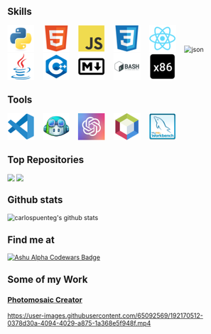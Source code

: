 <!--
**Fisherman386/fisherman386** is a ✨ _special_ ✨ repository because its `README.md` (this file) appears on your GitHub profile.

## Visitor count

![Visitor Count](https://profile-counter.glitch.me/carlospuenteg/count.svg)
-->

## Skills
<div float=left>
  <img src="https://raw.githubusercontent.com/devicons/devicon/master/icons/python/python-original.svg" alt="python" height="60"/>&nbsp;&nbsp;&nbsp;&nbsp;
  <img src="https://raw.githubusercontent.com/devicons/devicon/master/icons/html5/html5-original.svg" alt="html5" height="60"/>&nbsp;&nbsp;&nbsp;&nbsp;
  <img src="https://raw.githubusercontent.com/devicons/devicon/master/icons/javascript/javascript-original.svg" alt="javascript" height="60"/>&nbsp;&nbsp;&nbsp;&nbsp;
  <img src="https://raw.githubusercontent.com/devicons/devicon/master/icons/css3/css3-original.svg" alt="css3" height="60"/>&nbsp;&nbsp;&nbsp;&nbsp;
  <img src="https://raw.githubusercontent.com/devicons/devicon/master/icons/react/react-original.svg" alt="react" height="60"/>&nbsp;&nbsp;&nbsp;&nbsp;
  <img src="https://www.vectorlogo.zone/logos/json/json-icon.svg" alt="json" height="60"/>&nbsp;&nbsp;&nbsp;&nbsp;
  <img src="https://raw.githubusercontent.com/devicons/devicon/master/icons/java/java-original.svg" alt="java" height="60"/>&nbsp;&nbsp;&nbsp;&nbsp;
  <img src="https://github.com/Fisherman386/fisherman386/blob/ad33360208f8d94527170011ff523269a21a4c2a/assets/cpp.png" alt="c++" height="60"/>&nbsp;&nbsp;&nbsp;&nbsp;
  <img src="https://raw.githubusercontent.com/devicons/devicon/master/icons/markdown/markdown-original.svg" alt="markdown" height="60"/>&nbsp;&nbsp;&nbsp;&nbsp;
  <img src="https://github.com/carlospuenteg/carlospuenteg/blob/891168bfec7afbf2219ee518875e38c1054cded3/assets/bash.png" alt="bash" height="60"/>&nbsp;&nbsp;&nbsp;&nbsp;
  <img src="https://github.com/carlospuenteg/carlospuenteg/blob/471579029418785710681de7180cc354a1bcf592/assets/x86-assembly.png" alt="x86-assembly" height="60"/
</div>

## Tools
<div float=left>
  <img src="https://raw.githubusercontent.com/devicons/devicon/master/icons/vscode/vscode-original.svg" alt="vscode" height="60"/>&nbsp;&nbsp;&nbsp;&nbsp;
  <img src="https://github.com/Fisherman386/fisherman386/blob/b04da25b50081dd9ca960441395b10527b2a7592/assets/copilot.png" alt="gcopilot" height="60"/>&nbsp;&nbsp;&nbsp;&nbsp;
    <img src="https://github.com/Fisherman386/fisherman386/blob/aa13981671d3babe10c2e64a662699501cf493ba/assets/openai.png" alt="openai" height="60"/>&nbsp;&nbsp;&nbsp;&nbsp;
  <img src="https://github.com/Fisherman386/fisherman386/blob/2943c2678e82ab35372d617f4b2fa48a100bc89d/assets/netbeans.png" alt="vscode" height="60"/>&nbsp;&nbsp;&nbsp;&nbsp;
  <img src="https://github.com/Fisherman386/fisherman386/blob/23b6cd674004e1c3cecbd63b11ca12e63ec3603e/assets/mysql-workbench.png" alt="mysql workbench"  height="60"/>
</div>

## Top Repositories

<img align="center" src="https://github-readme-stats.vercel.app/api/pin/?username=carlospuenteg&repo=file-inyector&theme=ayu-mirage" />

<img align="center" src="https://github-readme-stats.vercel.app/api/pin/?username=carlospuenteg&repo=photomosaic-creator&theme=ayu-mirage" />

## Github stats
<div float="left">

<img align="center" src="https://github-readme-stats.vercel.app/api?username=carlospuenteg&show_icons=true&bg_color=30,e96443,904e95&title_color=fff&text_color=fff&icon_color=f8d847" alt="carlospuenteg's github stats" />

</div>

## Find me at

<div float="left">
  <a href="https://www.codewars.com/users/Fisherman386"><img  src="https://www.codewars.com/users/Fisherman386/badges/large" alt="Ashu Alpha Codewars Badge"></a>
</div>

## Some of my Work
### [Photomosaic Creator](https://github.com/carlospuenteg/Photomosaic-Creator)

https://user-images.githubusercontent.com/65092569/192170512-0378d30a-4094-4029-a875-1a368e5f948f.mp4
